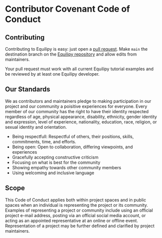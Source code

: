 # Contributor Covenant Code of Conduct

## Contributing

Contributing to Equilipy is easy: just open a
[pull request](https://help.github.com/articles/using-pull-requests/).
Make `main` the destination branch on the [Equilipy
repository](https://github.com/ORNL/Equilipy) and allow edits from
maintainers.

Your pull request must work with all current Equilipy tutorial examples
and be reviewed by at least one Equilipy developer.


## Our Standards

We as contributors and maintainers pledge to making participation in our project and
our community a poisitive experiences for everyone. Every member of our community has the right to have their identity respected 
regardless of age, physical appearance, disability, ethnicity, gender identity and expression, level of experience,
nationality, education, race, religion, or sexual identity and orientation.

* Being respectfull: Respectful of others, their positions, skills, commitments, time, and efforts.
* Being open: Open to collaboration, differing viewpoints, and experiences
* Gracefully accepting constructive criticism
* Focusing on what is best for the community
* Showing empathy towards other community members
* Using welcoming and inclusive language


## Scope

This Code of Conduct applies both within project spaces and in public spaces
when an individual is representing the project or its community. Examples of
representing a project or community include using an official project e-mail
address, posting via an official social media account, or acting as an appointed
representative at an online or offline event. Representation of a project may be
further defined and clarified by project maintainers.
